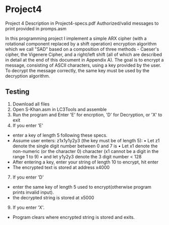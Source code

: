 # Project4
Project 4 Description in Project4-specs.pdf 
Authorized/valid messages to print provided in promps.asm

In this programming project I implement a simple ARX cipher (with a rotational component replaced by a shift operation) encryption algorithm which we call "SAD" based on a composition of three methods - Caeser's cipher, the Vigenere Cipher, and a right/left shift (all of which are described in detail at the end of this document in Appendix A). 
The goal is to encrypt a message, consisting of ASCII characters, using a key provided by the user. To decrypt the message correctly, the same key must be used by the decryption algorithm.

## Testing
1. Download all files
2. Open S-Khan.asm in LC3Tools and assemble
3. Run the program and Enter 'E' for encrption, 'D' for Decryption, or 'X' to exit
4. If you enter 'E' 
  - enter a key of length 5 following these specs.
  - Assume user enters: z1x1y1y2y3 (the key must be of length 5):
    • Let z1 denote the single digit number between 0 and 7 is
    • Let x1 denote the non-numeric (or the character 0) character (x1 cannot be a digit in the range 1 to 9)
    • and let y1y2y3 denote the 3 digit number < 128
  - After entering a key, enter your string of length 10 to encrypt, hit enter
  - The encrypted text is stored at address x4000
7. If you enter 'D'
  - enter the same key of length 5 used to encrypt(otherwise program prints invalid input).
  - the decrypted string is stored at x5000
9. If you enter 'X'.
  - Program clears where encrypted string is stored and exits. 
